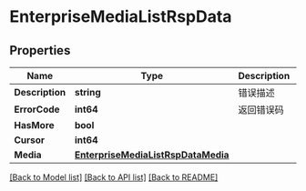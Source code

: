 # EnterpriseMediaListRspData

## Properties

Name | Type | Description | Notes
------------ | ------------- | ------------- | -------------
**Description** | **string** | 错误描述 | [optional] 
**ErrorCode** | **int64** | 返回错误码 | [optional] 
**HasMore** | **bool** |  | [optional] 
**Cursor** | **int64** |  | [optional] 
**Media** | [**EnterpriseMediaListRspDataMedia**](EnterpriseMediaListRsp_data_media.md) |  | [optional] 

[[Back to Model list]](../README.md#documentation-for-models) [[Back to API list]](../README.md#documentation-for-api-endpoints) [[Back to README]](../README.md)


